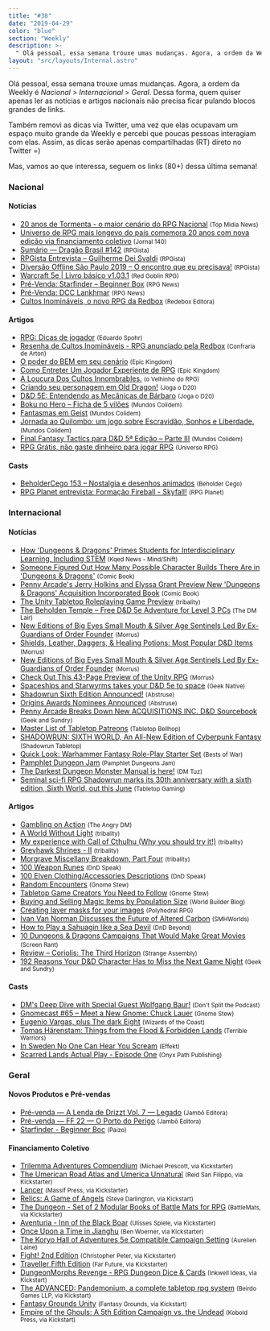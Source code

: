 ```yaml
---
title: "#38"
date: "2019-04-29"
color: "blue"
section: "Weekly"
description: >-
  " Olá pessoal, essa semana trouxe umas mudanças. Agora, a ordem da Weekly é _Nacional_ > _Internacional_ > _Geral_. Dessa forma, quem quiser apenas ler as notícias e artigos nacionais não precisa ficar pulando blocos grandes de links."
layout: "src/layouts/Internal.astro"
---
```


Olá pessoal, essa semana trouxe umas mudanças. Agora, a ordem da Weekly é _Nacional_ > _Internacional_ > _Geral_. Dessa forma, quem quiser apenas ler as notícias e artigos nacionais não precisa ficar pulando blocos grandes de links.

Também removi as dicas via Twitter, uma vez que elas ocupavam um espaço muito grande da Weekly e percebi que poucas pessoas interagiam com elas. Assim, as dicas serão apenas compartilhadas (RT) direto no Twitter =)

Mas, vamos ao que interessa, seguem os links (80+) dessa última semana!

### Nacional

#### Notícias

- [20 anos de Tormenta - o maior cenário do RPG Nacional] <small>(Top Midia News)</small>
- [Universo de RPG mais longevo do país comemora 20 anos com nova edição via financiamento coletivo] <small>(Jornal 140)</small>
- [Sumário — Dragão Brasil #142] <small>(RPGista)</small>
- [RPGista Entrevista – Guilherme Dei Svaldi] <small>(RPGista)</small>
- [Diversão Offline São Paulo 2019 – O encontro que eu precisava!] <small>(RPGista)</small>
- [Warcraft 5e | Livro básico v1.03.1] <small>(Red Goblin RPG)</small>
- [Pré-Venda: Starfinder – Beginner Box] <small>(RPG News)</small>
- [Pré-Venda: DCC Lankhmar] <small>(RPG News)</small>
- [Cultos Inomináveis, o novo RPG da Redbox] <small>(Redebox Editora)</small>

#### Artigos

- [RPG: Dicas de jogador] <small>(Eduardo Spohr)</small>
- [Resenha de Cultos Inomináveis - RPG anunciado pela Redbox] <small>(Confraria de Arton)</small>
- [O poder do BEM em seu cenário] <small>(Epic Kingdom)</small>
- [Como Entreter Um Jogador Experiente de RPG] <small>(Epic Kingdom)</small>
- [A Loucura Dos Cultos Innombrables.] <small>(o Velhinho do RPG)</small>
- [Criando seu personagem em Old Dragon!] <small>(Joga o D20)</small>
- [D&D 5E: Entendendo as Mecânicas de Bárbaro] <small>(Joga o D20)</small>
- [Boku no Hero – Ficha de 5 vilões] <small>(Mundos Colidem)</small>
- [Fantasmas em Geist] <small>(Mundos Colidem)</small>
- [Jornada ao Quilombo: um jogo sobre Escravidão, Sonhos e Liberdade.] <small>(Mundos Colidem)</small>
- [Final Fantasy Tactics para D&D 5ª Edição – Parte III] <small>(Mundos Colidem)</small>
- [RPG Grátis, não gaste dinheiro para jogar RPG] <small>(Universo RPG)</small>

#### Casts

- [BeholderCego 153 – Nostalgia e desenhos animados] <small>(Beholder Cego)</small>
- [RPG Planet entrevista: Formação Fireball - Skyfall!] <small>(RPG Planet)</small>

### Internacional

#### Notícias

- [How 'Dungeons & Dragons' Primes Students for Interdisciplinary Learning, Including STEM] <small>(Kqed News - Mind/Shift)</small>
- [Someone Figured Out How Many Possible Character Builds There Are in 'Dungeons & Dragons'] <small>(Comic Book)</small>
- [Penny Arcade's Jerry Holkins and Elyssa Grant Preview New 'Dungeons & Dragons' Acquisition Incorporated Book] <small>(Comic Book)</small>
- [The Unity Tabletop Roleplaying Game Preview] <small>(tribality)</small>
- [The Beholden Temple – Free D&D 5e Adventure for Level 3 PCs] <small>(The DM Lair)</small>
- [New Editions of Big Eyes Small Mouth & Silver Age Sentinels Led By Ex-Guardians of Order Founder] <small>(Morrus)</small>
- [Shields, Leather, Daggers, & Healing Potions: Most Popular D&D Items] <small>(Morrus)</small>
- [New Editions of Big Eyes Small Mouth & Silver Age Sentinels Led By Ex-Guardians of Order Founder] <small>(Morrus)</small>
- [Check Out This 43-Page Preview of the Unity RPG] <small>(Morrus)</small>
- [Spaceships and Starwyrms takes your D&D 5e to space] <small>(Geek Native)</small>
- [Shadowrun Sixth Edition Announced!] <small>(Abstruse)</small>
- [Origins Awards Nominees Announced] <small>(Abstruse)</small>
- [Penny Arcade Breaks Down New ACQUISITIONS INC. D&D Sourcebook] <small>(Geek and Sundry)</small>
- [Master List of Tabletop Patreons] <small>(Tabletop Bellhop)</small>
- [SHADOWRUN: SIXTH WORLD, An All-New Edition of Cyberpunk Fantasy] <small>(Shadowrun Tabletop)</small>
- [Quick Look: Warhammer Fantasy Role-Play Starter Set] <small>(Bests of War)</small>
- [Pamphlet Dungeon Jam] <small>(Pamphlet Dungeons Jam)</small>
- [The Darkest Dungeon Monster Manual is here!] <small>(DM Tuz)</small>
- [Seminal sci-fi RPG Shadowrun marks its 30th anniversary with a sixth edition, Sixth World, out this June] <small>(Tabletop Gaming)</small>

#### Artigos

- [Gambling on Action] <small>(The Angry DM)</small>
- [A World Without Light] <small>(tribality)</small>
- [My experience with Call of Cthulhu (Why you should try it!)] <small>(tribality)</small>
- [Greyhawk Shrines - II] <small>(tribality)</small>
- [Morgrave Miscellany Breakdown, Part Four] <small>(tribality)</small>
- [100 Weapon Runes] <small>(DnD Speak)</small>
- [100 Elven Clothing/Accessories Descriptions] <small>(DnD Speak)</small>
- [Random Encounters] <small>(Gnome Stew)</small>
- [Tabletop Game Creators You Need to Follow] <small>(Gnome Stew)</small>
- [Buying and Selling Magic Items by Population Size] <small>(World Builder Blog)</small>
- [Creating layer masks for your images] <small>(Polyhedral RPG)</small>
- [Ivan Van Norman Discusses the Future of Altered Carbon] <small>(SMHWorlds)</small>
- [How to Play a Sahuagin like a Sea Devil] <small>(DnD Beyond)</small>
- [10 Dungeons & Dragons Campaigns That Would Make Great Movies] <small>(Screen Rant)</small>
- [Review – Coriolis: The Third Horizon] <small>(Strange Assembly)</small>
- [192 Reasons Your D&D Character Has to Miss the Next Game Night] <small>(Geek and Sundry)</small>

#### Casts

- [DM's Deep Dive with Special Guest Wolfgang Baur!] <small>(Don't Split the Podcast)</small>
- [Gnomecast #65 – Meet a New Gnome: Chuck Lauer] <small>(Gnome Stew)</small>
- [Eugenio Vargas, plus The dark Eight] <small>(Wizards of the Coast)</small>
- [Tomas Härenstam: Things from the Flood & Forbidden Lands] <small>(Terrible Warriors)</small>
- [In Sweden No One Can Hear You Scream] <small>(Effekt)</small>
- [Scarred Lands Actual Play - Episode One] <small>(Onyx Path Publishing)</small>

### Geral

#### Novos Produtos e Pré-vendas

- [Pré-venda — A Lenda de Drizzt Vol. 7 — Legado] <small>(Jambô Editora)</small>
- [Pré-venda — FF 22 — O Porto do Perigo] <small>(Jambô Editora)</small>
- [Starfinder - Beginner Boc] <small>(Paizo)</small>

#### Financiamento Coletivo

- [Trilemma Adventures Compendium] <small>(Michael Prescott, via Kickstarter)</small>
- [The Umerican Road Atlas and Umerica Unnatural] <small>(Reid San Filippo, via Kickstarter)</small>
- [Lancer] <small>(Massif Press, via Kickstarter)</small>
- [Relics: A Game of Angels] <small>(Steve Darlington, via Kickstart)</small>
- [The Dungeon - Set of 2 Modular Books of Battle Mats for RPG] <small>(BattleMats, via Kickstarter)</small>
- [Aventuria - Inn of the Black Boar] <small>(Ulisses Spiele, via Kickstarter)</small>
- [Once Upon a Time in Jianghu] <small>(Ben Woerner, via Kickstarter)</small>
- [The Koryo Hall of Adventures 5e Compatible Campaign Setting] <small>(Aurelien Laine)</small>
- [Fight! 2nd Edition] <small>(Christopher Peter, via Kickstarter)</small>
- [Traveller Fifth Edition] <small>(Far Future, via Kickstarter)</small>
- [DungeonMorphs Revenge - RPG Dungeon Dice & Cards] <small>(Inkwell Ideas, via Kickstart)</small>
- [The ADVANCED: Pandemonium, a complete tabletop rpg system] <small>(Beirdo Games LLP, via Kickstart)</small>
- [Fantasy Grounds Unity] <small>(Fantasy Grounds, via Kickstart)</small>
- [Empire of the Ghouls: A 5th Edition Campaign vs. the Undead] <small>(Kobold Press, via Kickstart)</small>

[20 anos de tormenta - o maior cenário do rpg nacional]: https://www.topmidianews.com.br/colunistas/post/20-anos-de-tormenta-o-maior-cenario-do-rpg-nacional/55398/
[universo de rpg mais longevo do país comemora 20 anos com nova edição via financiamento coletivo]: https://jornal140.com/2019/04/27/universo-de-rpg-mais-longevo-do-pais-comemora-20-anos-com-nova-edicao-via-financiamento-coletivo/
[sumário — dragão brasil #142]: https://rpgista.com.br/2019/04/30/sumario-dragao-brasil-142/
[rpgista entrevista – guilherme dei svaldi]: https://rpgista.com.br/2019/05/02/rpgista-entrevista-guilherme-dei-svaldi/
[diversão offline são paulo 2019 – o encontro que eu precisava!]: https://rpgista.com.br/2019/05/01/diversao-offline-sao-paulo-2019-o-encontro-que-eu-precisava/
[warcraft 5e | livro básico v1.03.1]: https://redgoblinrpg.com/2018/11/09/warcraft-5e-livro-basico/
[pré-venda: starfinder – beginner box]: https://newsrpg.wordpress.com/2019/05/02/pre-venda-starfinder-beginner-box/
[pré-venda: dcc lankhmar]: https://newsrpg.wordpress.com/2019/05/04/pre-venda-dcc-lankhmar/
[cultos inomináveis, o novo rpg da redbox]: https://redboxeditora.com.br/cultos-inominaveis/
[rpg: dicas de jogador]: https://medium.com/duduspohr/rpg-dicas-de-jogador-9be4216c05a7
[resenha de cultos inomináveis - rpg anunciado pela redbox]: https://confrariadearton.blogspot.com/2019/04/resenha-de-cultos-inominaveis-rpg.html
[o poder do bem em seu cenário]: https://epickingdom.wordpress.com/2019/04/30/o-poder-do-bem-em-seu-cenario/
[como entreter um jogador experiente de rpg]: https://epickingdom.wordpress.com/2019/05/02/como-entreter-um-jogador-experiente-de-rpg/
[a loucura dos cultos innombrables.]: https://ovelhinhodorpg.wordpress.com/2019/04/30/a-loucura-dos-cultos-innombrables/
[criando seu personagem em old dragon!]: https://jogaod20.blogspot.com/2019/05/criacao-ficha-olddragon.html
[d&d 5e: entendendo as mecânicas de bárbaro]: https://jogaod20.blogspot.com/2019/05/5e-mecanicas-barbaro.html
[boku no hero – ficha de 5 vilões]: https://www.mundoscolidem.com.br/boku-no-hero-academia-viloes-01/
[fantasmas em geist]: https://www.mundoscolidem.com.br/fantasmas-geist/
[jornada ao quilombo: um jogo sobre escravidão, sonhos e liberdade.]: https://www.mundoscolidem.com.br/jornada-ao-quilombo-pos-doff/
[final fantasy tactics para d&d 5ª edição – parte iii]: https://www.mundoscolidem.com.br/final-fantasy-tactics-para-5a-edicao-parte-iii/
[rpg grátis, não gaste dinheiro para jogar rpg]: https://universorpg.com/bau-do-mestre/noticias/rpg-gratis-nao-gaste-dinheiro-para-jogar-rpg/
[beholdercego 153 – nostalgia e desenhos animados]: http://podcast.beholdercego.com/beholdercego-153-nostalgia-e-desenhos-animados/
[rpg planet entrevista: formação fireball - skyfall!]: https://www.youtube.com/watch?v=0qVsYrb3kkI
[how 'dungeons & dragons' primes students for interdisciplinary learning, including stem]: https://www.kqed.org/mindshift/51790/how-dungeons-dragons-primes-students-for-interdisciplinary-learning-including-stem
[someone figured out how many possible character builds there are in 'dungeons & dragons']: https://comicbook.com/gaming/amp/2019/05/05/dungeons-and-dragons-number-of-character-options/
[penny arcade's jerry holkins and elyssa grant preview new 'dungeons & dragons' acquisition incorporated book]: https://comicbook.com/gaming/2019/05/01/dungeons-and-dragons-acquisitions-inc-book-interview/
[the unity tabletop roleplaying game preview]: https://www.tribality.com/2019/05/03/the-unity-tabletop-roleplaying-game-preview/
[the beholden temple – free d&d 5e adventure for level 3 pcs]: https://www.thedmlair.com/2019/05/04/the-beholden-temple-free-dd-5e-adventure-for-level-3-pcs/
[new editions of big eyes small mouth & silver age sentinels led by ex-guardians of order founder]: http://www.enworld.org/forum/content.php?6253-New-Editions-of-Big-Eyes-Small-Mouth-Silver-Age-Sentinels-Led-By-Ex-Guardians-of-Order-Founder&-Silver-Age-Sentinels-Led-By-Ex-Guardians-of-Order-Founder=
[shields, leather, daggers, & healing potions: most popular d&d items]: http://www.enworld.org/forum/content.php?6257-Shields-Leather-Daggers-Helloing-Potions-Most-Popular-D-D-Items&-Helloing-Potions-Most-Popular-D=&D-Items=
[new editions of big eyes small mouth & silver age sentinels led by ex-guardians of order founder]: http://www.enworld.org/forum/content.php?6253-New-Editions-of-Big-Eyes-Small-Mouth-Silver-Age-Sentinels-Led-By-Ex-Guardians-of-Order-Founder
[check out this 43-page preview of the unity rpg]: http://www.enworld.org/forum/content.php?6269-Check-Out-This-43-Page-Preview-of-the-Unity-RPG
[spaceships and starwyrms takes your d&d 5e to space]: https://www.geeknative.com/65485/spaceships-and-starwyrms-takes-your-dd-5e-to-space/
[shadowrun sixth edition announced!]: http://www.enworld.org/forum/content.php?6259-Shadowrun-6th-Edition-Announced
[origins awards nominees announced]: http://www.enworld.org/forum/content.php?6261-Origins-Awards-Nominees-Announced
[penny arcade breaks down new acquisitions inc. d&d sourcebook]: https://geekandsundry.com/penny-arcade-acquisitions-inc-dungeons-dragons/
[master list of tabletop patreons]: https://tabletopbellhop.com/master-list-of-tabletop-patreons/
[shadowrun: sixth world, an all-new edition of cyberpunk fantasy]: http://www.shadowruntabletop.com/2019/05/shadowrun-sixth-world-an-all-new-edition-of-cyberpunk-fantasy/
[quick look: warhammer fantasy role-play starter set]: https://www.beastsofwar.com/featured/quick-look-warhammer-fantasy-role-play-starter-set/
[pamphlet dungeon jam]: https://itch.io/jam/pamphletjam
[the darkest dungeon monster manual is here!]: https://dm-tuz.tumblr.com/post/184585646453/the-darkest-dungeon-monster-manual-is-here-after
[seminal sci-fi rpg shadowrun marks its 30th anniversary with a sixth edition, sixth world, out this june]: https://www.tabletopgaming.co.uk/board-games/news/seminal-sci-fi-rpg-shadowrun-marks-its-30th-anniversary-with-a-sixth
[gambling on action]: https://theangrygm.com/gambling-on-action/
[a world without light]: https://www.tribality.com/2019/04/29/a-world-without-light/
[my experience with call of cthulhu (why you should try it!)]: https://www.tribality.com/2019/04/30/my-experience-with-call-of-cthulhu-why-you-should-try-it/
[greyhawk shrines - ii]: https://www.tribality.com/2019/05/01/greyhawk-shrines-ii/
[morgrave miscellany breakdown, part four]: https://www.tribality.com/2019/05/01/morgrave-miscellany-breakdown-part-four/
[100 weapon runes]: http://dndspeak.com/2019/04/100-weapon-runes/
[100 elven clothing/accessories descriptions]: http://dndspeak.com/2019/05/elven-clothing-accessories-descriptions/
[random encounters]: https://gnomestew.com/randomer-encounters/
[tabletop game creators you need to follow]: https://gnomestew.com/tabletop-gaming-creators-you-need-to-follow/
[buying and selling magic items by population size]: https://worldbuilderblog.me/2019/05/02/buying-and-selling-magic-items-by-population-size/
[creating layer masks for your images]: http://polyhedralrpg.com/2019/05/04/creating-layer-masks-for-your-images/
[ivan van norman discusses the future of altered carbon]: http://www.enworld.org/forum/content.php?6202-Ivan-Van-Norman-Discusses-the-Future-of-Altered-Carbon
[how to play a sahuagin like a sea devil]: https://www.dndbeyond.com/posts/482-how-to-play-a-sahuagin-like-a-sea-devil
[10 dungeons & dragons campaigns that would make great movies]: https://screenrant.com/dungeons-and-dragons-campaigns-that-would-make-great-movies/
[review – coriolis: the third horizon]: https://www.strangeassembly.com/2019/review-coriolis-the-third-horizon
[192 reasons your d&d character has to miss the next game night]: https://geekandsundry.com/192-reasons-your-dd-character-has-to-miss-the-next-game-night/
[dm's deep dive with special guest wolfgang baur!]: https://www.youtube.com/watch?v=ALUCbhGPjiU
[gnomecast #65 – meet a new gnome: chuck lauer]: https://gnomestew.com/gnomecast-65-meet-a-new-gnome-chuck-lauer/
[eugenio vargas, plus the dark eight]: http://dnd.wizards.com/articles/features/dratalk_vargas
[tomas härenstam: things from the flood & forbidden lands]: https://www.terriblewarriors.com/episodes/forbidden-lands-tomas-interview
[in sweden no one can hear you scream]: https://effektpodcast.org/episodes/in-sweden-no-one-can-hear-you-scream
[scarred lands actual play - episode one]: https://www.youtube.com/watch?v=1xmU0HvT1Bw
[pré-venda — a lenda de drizzt vol. 7 — legado]: https://jamboeditora.com.br/produto/a-lenda-de-drizzt-vol-7-legado/
[pré-venda — ff 22 — o porto do perigo]: https://jamboeditora.com.br/produto/ff-22-o-porto-do-perigo/
[starfinder - beginner boc]: https://paizo.com/products/btq01wy7?Starfinder-Beginner-Box
[trilemma adventures compendium]: https://www.kickstarter.com/projects/trilemma/trilemma-adventures-compendium/
[the umerican road atlas and umerica unnatural]: https://www.kickstarter.com/projects/276689953/the-umerican-road-atlas-and-umerica-unnatural
[lancer]: https://www.kickstarter.com/projects/massifpress/lancer
[relics: a game of angels]: https://www.kickstarter.com/projects/stevedee/relics-a-game-of-angels
[the dungeon - set of 2 modular books of battle mats for rpg]: https://www.kickstarter.com/projects/gamingbooks/the-dungeon-set-of-2-modular-books-of-battle-mats
[aventuria - inn of the black boar]: https://www.kickstarter.com/projects/ulissesspiele/aventuria-inn-of-the-black-boar-0
[once upon a time in jianghu]: https://www.kickstarter.com/projects/381911690/once-upon-a-time-in-jianghu
[the koryo hall of adventures 5e compatible campaign setting]: https://www.kickstarter.com/projects/aurelienlaine/the-koryo-hall-of-adventures-5e-compatible-campaig
[fight! 2nd edition]: https://www.kickstarter.com/projects/1142833459/fight-2nd-edition
[traveller fifth edition]: https://www.kickstarter.com/projects/traveller5/traveller-fifth-edition
[dungeonmorphs revenge - rpg dungeon dice & cards]: https://www.kickstarter.com/projects/inkwellideas/dungeonmorphs-revenge-rpg-dungeon-dice-and-cards
[the advanced: pandemonium, a complete tabletop rpg system]: https://www.kickstarter.com/projects/1986683383/the-advanced-pandemonium-a-tactical-tabletop-rpg
[fantasy grounds unity]: https://www.kickstarter.com/projects/smiteworks/fantasy-grounds-unity
[empire of the ghouls: a 5th edition campaign vs. the undead]: https://www.kickstarter.com/projects/350683997/empire-of-the-ghouls-a-5th-edition-campaign-vs-the
